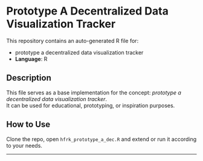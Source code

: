 # Prototype A Decentralized Data Visualization Tracker

This repository contains an auto-generated R file for:

- prototype a decentralized data visualization tracker
- **Language**: R

## Description

This file serves as a base implementation for the concept: *prototype a decentralized data visualization tracker*.  
It can be used for educational, prototyping, or inspiration purposes.

## How to Use

Clone the repo, open `hfrk_prototype_a_dec.R` and extend or run it according to your needs.

---


